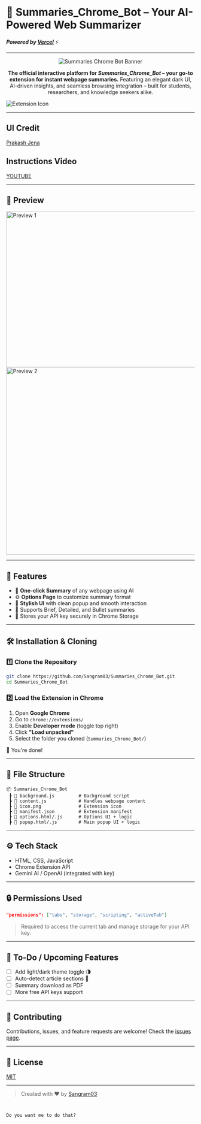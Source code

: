 
# 🤖 Summaries_Chrome_Bot – Your AI-Powered Web Summarizer

***Powered by [Vercel](https://vercel.com/oss)*** ⚡

---

<div align="center">
  <img alt="Summaries Chrome Bot Banner" src="https://github.com/user-attachments/assets/c387e71c-5b18-4d7a-aee0-0f08f8746959" />
  <br>
  <p>
    <strong>The official interactive platform for <em>Summaries_Chrome_Bot</em> – your go-to extension for instant webpage summaries.</strong>  
    Featuring an elegant dark UI, AI-driven insights, and seamless browsing integration – built for students, researchers, and knowledge seekers alike.
  </p>
</div>

![Extension Icon](https://raw.githubusercontent.com/Sangram03/Summaries_Chrome_Bot/main/icon.png)

---

## UI Credit 

[Prakash Jena](https://github.com/prakashjena938)

## Instructions Video 

[YOUTUBE](https://youtu.be/zC4idSoEVgw?si=HVAGfzKGC5cc9CKb)

---

## 📸 Preview

<img width="661" height="416" alt="Preview 1" src="https://github.com/user-attachments/assets/1904f362-9af2-4150-b307-bd387255c473" /><br>
<img width="1022" height="501" alt="Preview 2" src="https://github.com/user-attachments/assets/747b2e12-e45f-4d9e-b8dc-8aa59e365dc7" />

---

## 🚀 Features

- 🧾 **One-click Summary** of any webpage using AI
- ⚙️ **Options Page** to customize summary format
- 🎨 **Stylish UI** with clean popup and smooth interaction
- 🧠 Supports Brief, Detailed, and Bullet summaries
- 🔐 Stores your API key securely in Chrome Storage

---

## 🛠️ Installation & Cloning

### 1️⃣ Clone the Repository

```bash
git clone https://github.com/Sangram03/Summaries_Chrome_Bot.git
cd Summaries_Chrome_Bot
````

### 2️⃣ Load the Extension in Chrome

1. Open **Google Chrome**
2. Go to `chrome://extensions/`
3. Enable **Developer mode** (toggle top right)
4. Click **"Load unpacked"**
5. Select the folder you cloned (`Summaries_Chrome_Bot/`)

🎉 You're done!

---

## 📁 File Structure

```
📦 Summaries_Chrome_Bot
 ┣ 📄 background.js         # Background script
 ┣ 📄 content.js            # Handles webpage content
 ┣ 📄 icon.png              # Extension icon
 ┣ 📄 manifest.json         # Extension manifest
 ┣ 📄 options.html/.js      # Options UI + logic
 ┣ 📄 popup.html/.js        # Main popup UI + logic
```

---

## ⚙️ Tech Stack

* HTML, CSS, JavaScript
* Chrome Extension API
* Gemini AI / OpenAI (integrated with key)

---

## 🔒 Permissions Used

```json
"permissions": ["tabs", "storage", "scripting", "activeTab"]
```

> Required to access the current tab and manage storage for your API key.

---

## 📌 To-Do / Upcoming Features

* [ ] Add light/dark theme toggle 🌗
* [ ] Auto-detect article sections 🧩
* [ ] Summary download as PDF
* [ ] More free API keys support

---

## 🤝 Contributing

Contributions, issues, and feature requests are welcome!
Check the [issues page](https://github.com/Sangram03/Summaries_Chrome_Bot/issues).

---

## 📄 License

[MIT](LICENSE)

---

> Created with ❤️ by [Sangram03](https://github.com/Sangram03)

```


Do you want me to do that?
```
